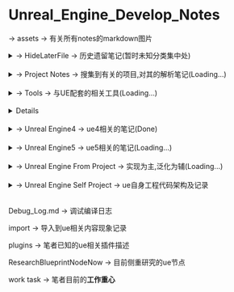 # Unreal_Engine_Develop_Notes

-> assets -> 有关所有notes的markdown图片

<details>
<summary>-> HideLaterFile -> 历史遗留笔记(暂时未知分类集中处)</summary>
<pre><code>
    Construct the Android Packing And Debug -> 构建Android环境的笔记
    Construct the Android -> 构建Android环境的笔记
    Construct the cpp -> 构建c++环境的笔记
    Construct the python from ue5 -> 构建python环境的笔记
    Construct the vcpkg -> 构建vcpkg的笔记
    Creash problem -> 目前遇到ue闪退的主要解决方案
    EncounterProblemsAndMethod -> 目前遇到ue崩溃问题及其解决方案
    game task -> 各类游戏操作记录
    node notes -> 节点汇总笔记
</code></pre>
</details>
    <br />
<details>
<summary>-> Project Notes -> 搜集到有关的项目,对其的解析笔记(Loading...)</summary>
<pre><code>
    VRExpPluginExample -> OpenXR示例项目
    Lyra Starter Game -> 官方天琴座游戏项目
</code></pre>
</details>
    <br />
        <details>
        <summary>-> Tools -> 与UE配套的相关工具(Loading...)</summary>
        <pre><code>
        <details>
        <summary>Git - Git上传基本指令</summary>
        <pre><code>
            OutputToGit -> 输出到git仓库
            ReverseCommit -> 撤销git提交
            UpdateToGit -> 更新git仓库
        </code></pre>
        </details>
            <details>
            <summary>Peculiarity -> 特性相关介绍</summary>
            <pre><code>
                plugins -> 插件相关介绍
            </code></pre>
            </details>      
            </code></pre>
            </details>
            <br />
            <details>
        <details>
        <summary>Plugins -> 插件相关介绍</summary>
        <pre><code>
            plugins -> 插件相关介绍
        </code></pre>
        </details>      
        </code></pre>
        </details>
        <br />
        <details>
<summary>-> Unreal Engine4 -> ue4相关的笔记(Done)</summary>
<pre><code>
    -> 0【虚幻4】UE4初学者系列教程合集-全中文新手入门教程 BV164411Y732
    -> 1 siki Cpp基础 BV1Wt4y1Q7ED
    -> 2 siki 动作游戏入门 BV1Ki4y1V78e
    -> 3 官网 开始入门
    -> 4 siki Unreal蓝图案例 BV1F7411L7pg
    -> 5 siki 换装系统 BV1p64y1F7fh
    -> 6 背包系统 BV1r4411d76g
    -> book notes -> 书籍相关笔记
</code></pre>
</details>
    <br />
<details>
<summary>-> Unreal Engine5 -> ue5相关的笔记(Loading...)</summary>
<pre><code>
    <details>
    <summary>-> 蓝图(BluePrints) -> 对应名字的蓝图</summary>
    <pre><code>
        -> 函数(Functions) -> 特定API解析
        -> 节点(Node) -> 蓝图节点
        -> 蓝图类(BP Class) -> 创建的蓝图类模板
        -> 事件(Event) -> 触发事件节点
        -> 组件(Component) -> Actor模板类添加的组件
    </code></pre>
    </details>
        <details>
        <summary>-> 模型(Model)</summary>
        <pre><code>
            -> 0基础
            -> 1光源
            -> 2过场动画
            -> 3形状
            -> 4媒体模板
            -> 5视觉效果
            -> 6体积
            -> 7所有类
            -> 8放置Actor面板
        </code></pre>
        </details>
    <details>
    <summary>-> 人工智能(Artificial Intelligence)</summary>
    <pre><code>
        黑板(Blackboard)
        行为树(Behavior Tree)
    </code></pre>
    </details>
    -> 输入(Input) -> ue5增强输入特性
    -> Cpp -> c++开发相关笔记
        -> 宏
    -> Project-Build -> 以vs构建工程笔记
    -> Project-Package -> 不同环境打包工程笔记
    -> bate -> ue版本控制
</code></pre>
</details>
    <br />
<details>
<summary>-> Unreal Engine From Project -> 实现为主,泛化为辅(Loading...)</summary>
<pre><code>
    <details>
    <summary>-> bilibili</summary>
    <pre><code>
        -> 谌嘉诚 31898841
        -> 非真实元小仙 352113380
        -> 技术宅阿棍儿 92060300
        -> 就是如此多娇的Brilaxy 91486031
        -> 瞬夜之港 519286600
        -> 遥不可及的柒 600306449
        -> 游方学者 691857592
        -> 游戏人YR 5935185
        -> 张亮002 22867601
        -> GALAXIX动漫大陆 44903914
        -> tt脑思 398514747
        -> Unreal_Explorer 392671534
    </code></pre>
    </details>
        <details>
        <summary>-> PersonalWebsite</summary>
        <pre><code>
            砥才人_代码质疑人生
            风恋残雪_凡事看本质
        </code></pre>
        </details>
            <details>
            <summary>-> zhihu</summary>
            <pre><code>
                大侠刘茗
                大钊_InsideUE4
                戴巍
                房燕良
                放牛的星星
                孤傲雕
                技术宅阿棍儿
                篮子悠悠
                南京周润发
                日天
                小熊猫吃牙膏
                星辰大海
                喧嚣
                一头神秘鸟
                这像画码
                佐味_图解ue4源码
                DrakFlameMaster
                davidpp
                Elvic Liang
                FlyingTree
                Jerish
                Jiff
                LRyir
                Mantra
                Michael
            </code></pre>
            </details>
</code></pre>
</details>
    <br />
<details>
<summary>-> Unreal Engine Self Project -> ue自身工程代码架构及记录</summary>
<pre><code>
    Core_Runtime -> 工程核心
    DesignProject -> 工程设计
</code></pre>
</details>
    <br />

Debug_Log.md -> 调试编译日志

import -> 导入到ue相关内容现象记录

plugins -> 笔者已知的ue相关插件描述

ResearchBlueprintNodeNow -> 目前侧重研究的ue节点

work task -> 笔者目前的**工作重心**